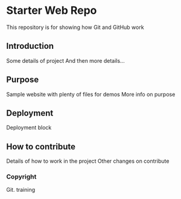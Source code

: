 # Starter Web Repo

This repository is for showing how Git and GitHub work

## Introduction

Some details of project
And then more details...

## Purpose

Sample website with plenty of files for demos
More info on purpose

## Deployment

Deployment block

## How to contribute

Details of how to work in the project
Other changes on contribute

### Copyright

Git. training